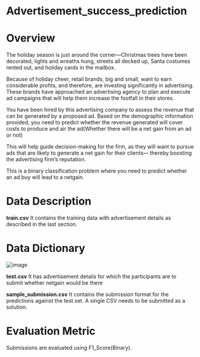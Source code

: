 # Advertisement_success_prediction



# Overview
The holiday season is just around the corner—Christmas trees have been decorated, lights and wreaths hung, streets all decked up, Santa costumes rented out, and holiday cards in the mailbox.

Because of holiday cheer, retail brands, big and small, want to earn considerable profits, and therefore, are investing significantly in advertising. These brands have approached an advertising agency to plan and execute ad campaigns that will help them increase the footfall in their stores.

You have been hired by this advertising company to assess the revenue that can be generated by a proposed ad. Based on the demographic information provided, you need to predict whether the revenue generated will cover costs to produce and air the ad(Whether there will be a net gain from an ad or not)

This will help guide decision-making for the firm, as they will want to pursue ads that are likely to generate a net gain for their clients— thereby boosting the advertising firm’s reputation.


This is a binary classification problem where you need to predict whether an ad buy will lead to a netgain.

# Data Description

**train.csv**
It contains the training data with advertisement details as described in the last section.

# Data Dictionary

![image](https://user-images.githubusercontent.com/79388801/117267861-575bb780-ae74-11eb-9483-5df058b60848.png)

**test.csv**
It has advertisement details for which the participants are to submit whether netgain would be there

**sample_submission.csv**
It contains the submission format for the predictions against the test set. A single CSV needs to be submitted as a solution.

# Evaluation Metric
Submissions are evaluated using F1_Score(Binary).
